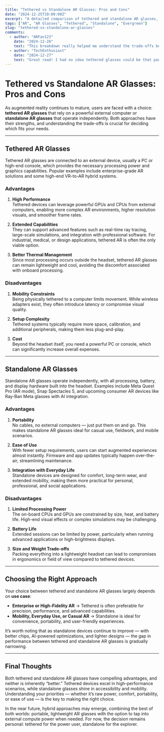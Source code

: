 ```yaml
---
title: "Tethered vs Standalone AR Glasses: Pros and Cons"
date: "2024-12-25T10:00:00Z"
excerpt: "A detailed comparison of tethered and standalone AR glasses, exploring their strengths, limitations, and which might suit your needs."
tags: ["AR", "AR Glasses", "Tethered", "Standalone", "Evergreen"]
slug: "tethered-vs-standalone-ar-glasses"
comments:
  - author: "ARFan123"
    date: "2024-12-26"
    text: "This breakdown really helped me understand the trade-offs between tethered and standalone devices."
  - author: "TechEnthusiast"
    date: "2024-12-27"
    text: "Great read! I had no idea tethered glasses could be that powerful despite the cables."
---
```


# Tethered vs Standalone AR Glasses: Pros and Cons

As augmented reality continues to mature, users are faced with a choice: **tethered AR glasses** that rely on a powerful external computer or **standalone AR glasses** that operate independently. Both approaches have their strengths, and understanding the trade-offs is crucial for deciding which fits your needs.

---

## Tethered AR Glasses

Tethered AR glasses are connected to an external device, usually a PC or high-end console, which provides the necessary processing power and graphics capabilities. Popular examples include enterprise-grade AR solutions and some high-end VR-to-AR hybrid systems.

### Advantages

1. **High Performance**  
   Tethered devices can leverage powerful GPUs and CPUs from external computers, enabling more complex AR environments, higher resolution visuals, and smoother frame rates.

2. **Extended Capabilities**  
   They can support advanced features such as real-time ray tracing, large-scale simulations, and integration with professional software. For industrial, medical, or design applications, tethered AR is often the only viable option.

3. **Better Thermal Management**  
   Since most processing occurs outside the headset, tethered AR glasses can remain lightweight and cool, avoiding the discomfort associated with onboard processing.

### Disadvantages

1. **Mobility Constraints**  
   Being physically tethered to a computer limits movement. While wireless adapters exist, they often introduce latency or compromise visual quality.

2. **Setup Complexity**  
   Tethered systems typically require more space, calibration, and additional peripherals, making them less plug-and-play.

3. **Cost**  
   Beyond the headset itself, you need a powerful PC or console, which can significantly increase overall expenses.

---

## Standalone AR Glasses

Standalone AR glasses operate independently, with all processing, battery, and display hardware built into the headset. Examples include Meta Quest Pro (AR mode), Snap Spectacles 5, and upcoming consumer AR devices like Ray-Ban Meta glasses with AI integration.

### Advantages

1. **Portability**  
   No cables, no external computers — just put them on and go. This makes standalone AR glasses ideal for casual use, fieldwork, and mobile scenarios.

2. **Ease of Use**  
   With fewer setup requirements, users can start augmented experiences almost instantly. Firmware and app updates typically happen over-the-air, streamlining maintenance.

3. **Integration with Everyday Life**  
   Standalone devices are designed for comfort, long-term wear, and extended mobility, making them more practical for personal, professional, and social applications.

### Disadvantages

1. **Limited Processing Power**  
   The on-board CPUs and GPUs are constrained by size, heat, and battery life. High-end visual effects or complex simulations may be challenging.

2. **Battery Life**  
   Extended sessions can be limited by power, particularly when running advanced applications or high-brightness displays.

3. **Size and Weight Trade-offs**  
   Packing everything into a lightweight headset can lead to compromises in ergonomics or field of view compared to tethered devices.

---

## Choosing the Right Approach

Your choice between tethered and standalone AR glasses largely depends on **use case**:

- **Enterprise or High-Fidelity AR** → Tethered is often preferable for precision, performance, and advanced capabilities.  
- **Mobility, Everyday Use, or Casual AR** → Standalone is ideal for convenience, portability, and user-friendly experiences.

It’s worth noting that as standalone devices continue to improve — with better chips, AI-powered optimizations, and lighter designs — the gap in performance between tethered and standalone AR glasses is gradually narrowing.

---

## Final Thoughts

Both tethered and standalone AR glasses have compelling advantages, and neither is inherently “better.” Tethered devices excel in high-performance scenarios, while standalone glasses shine in accessibility and mobility. Understanding your priorities — whether it’s raw power, comfort, portability, or ease of use — is the key to making the right choice.

In the near future, hybrid approaches may emerge, combining the best of both worlds: portable, lightweight AR glasses with the option to tap into external compute power when needed. For now, the decision remains personal: tethered for the power user, standalone for the explorer.
